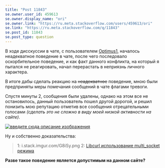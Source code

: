 ```yaml
---
title: "Post 11843"
se.owner.user_id: 459613
se.owner.display_name: "ori"
se.owner.link: "https://ru.meta.stackoverflow.com/users/459613/ori"
se.link: "https://ru.meta.stackoverflow.com/q/11843"
se.post_id: 11843
se.post_type: question
---
```

<p>В ходе дисскуссии в чате, с пользователем <a href="https://ru.stackoverflow.com/users/322772/optimus1">Optimus1</a>, началось неадекватное поведение в чате, после чего последовало оскорбительное поведение, и как факт данного конфликта, на который я пытался не реагировать, начал перерастать в неприязнь личного характера.</p>
<p>В итоге дабы сделать реакцию на <strike>неадекватное</strike> поведение, мною были предприняты меры помечания сообщений в чате флагами тревоги.</p>
<p>Спустя минуты 2, сообщения были удалены, однако на этом все не остановилось, данный пользователь пошел другой дорогой, и решил понизить мою репутацию отметив все сообщения отрецательными голосами <em>(сделать это не сложно в виду моей низкой активности на сайте)</em>.</p>
<p><a href="https://i.stack.imgur.com/CQ5kV.png" rel="nofollow noreferrer"><img src="https://i.stack.imgur.com/CQ5kV.png" alt="введите сюда описание изображения" /></a></p>
<p>Ну и собственно доказательства:</p>
<blockquote class="spoiler">
<p> 1: i.stack.imgur.com/G8iSy.png 2: <a href="https://ru.stackoverflow.com/questions/1365671/libcurl-%d0%b8%d1%81%d0%bf%d0%be%d0%bb%d1%8c%d0%b7%d0%be%d0%b2%d0%b0%d0%bd%d0%b8%d0%b5-multi-socket-%d1%80%d0%b5%d0%b6%d0%b8%d0%bc%d0%b0">Libcurl использование multi_socket режима</a></p>
</blockquote>
<p><strong>Разве такое поведение является допустимым на данном сайте?</strong></p>
